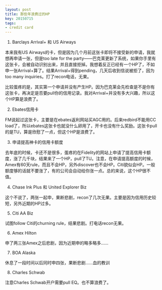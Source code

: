 ```yaml
---
layout: post
title: 那些年浪费过的HP
key: 20150715
tags:
- credit card
---
```


1. Barclays Arrival+ 和 US Airways

本来我有US Airways的卡，但是因为几个月前这张卡即将不接受新的申请，我就想再申请一张，但是too late for the party——巴克莱更新了系统，如果你手里有这张卡，会被自动识别出来，并且直接拒掉。我想着反正已经有一个HP了，不如申一张Arrival+算了。结果Arrival+得到pending，几天后收到信说被拒了，因为too many inquiries。打了recon电话，无果。

比较蛋疼的是，其实第一个申请并没有产生HP。因为巴克莱会先检查是不是你有这张卡，再决定是否要pull你的信用记录。我对Arrival+并没有多大兴趣，所以这个HP算是浪费了。

2. Ebates信用卡

FM说起过这张卡，主要是在ebates返利网站买AGC用的。后来redbird不能用CC load了，所以ebates这张卡也就没什么卵用了，开卡也没有什么奖励。这张卡pull的是TU，算是欣慰了一点，但这个HP是浪费了。

3. 申请提高神卡的信用卡额度

去年底的时候，卡还不是很多，蛋疼的在Fidelity的网站上申请了提高信用卡额度，涨了几千块，结果来了一个HP，pull了TU。注意，在申请提高额度的时候，Amex有60天rule，而且不会HP，另外discover也不会HP。Citi貌似会HP。一般额度够的话就不要涨了，有的公司会自动给你涨一点。总的来说，这个HP很不值。

4. Chase Ink Plus 和 United Explorer Biz

这个不说了，两张一起申，果断悲剧，recon了几次无果。主要是因为信用历史较短，另外近期的HP过多。

5. Citi AA Biz

试图follow Citi的churning rule，结果悲剧。打电话recon无果。

6. Amex Hilton

申了两三张Amex之后悲剧，因为近期申的略多略多……

7. BOA Alaska

休息了一段时间以后同时申四张，果断悲剧……血的教训

8. Charles Schwab

注意Charles Schwab开户需要pull EQ。也不算浪费了。